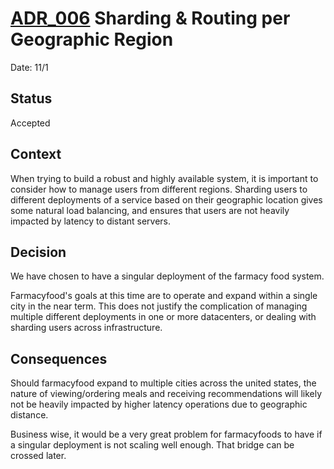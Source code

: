 # [ADR_006](../../README.md) Sharding & Routing per Geographic Region

Date: 11/1

## Status

Accepted

## Context

When trying to build a robust and highly available system, it is important to consider how to manage users from different regions. Sharding users to different deployments of a service based on their geographic location gives some natural load balancing, and ensures that users are not heavily impacted by latency to distant servers.

## Decision

We have chosen to have a singular deployment of the farmacy food system.

Farmacyfood's goals at this time are to operate and expand within a single city in the near term. This does not justify the complication of managing multiple different deployments in one or more datacenters,  or dealing with sharding users across infrastructure.

## Consequences

Should farmacyfood expand to multiple cities across the united states, the nature of viewing/ordering meals and receiving recommendations will likely not be heavily impacted by higher latency operations due to geographic distance.

Business wise, it would be a very great problem for farmacyfoods to have if a singular deployment is not scaling well enough. That bridge can be crossed later.
